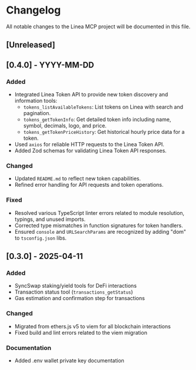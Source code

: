 # Changelog

All notable changes to the Linea MCP project will be documented in this file.

## [Unreleased]

## [0.4.0] - YYYY-MM-DD  <!-- Replace with today's date -->

### Added
- Integrated Linea Token API to provide new token discovery and information tools:
    - `tokens_listAvailableTokens`: List tokens on Linea with search and pagination.
    - `tokens_getTokenInfo`: Get detailed token info including name, symbol, decimals, logo, and price.
    - `tokens_getTokenPriceHistory`: Get historical hourly price data for a token.
- Used `axios` for reliable HTTP requests to the Linea Token API.
- Added Zod schemas for validating Linea Token API responses.

### Changed
- Updated `README.md` to reflect new token capabilities.
- Refined error handling for API requests and token operations.

### Fixed
- Resolved various TypeScript linter errors related to module resolution, typings, and unused imports.
- Corrected type mismatches in function signatures for token handlers.
- Ensured `console` and `URLSearchParams` are recognized by adding "dom" to `tsconfig.json` libs.

## [0.3.0] - 2025-04-11

### Added
- SyncSwap staking/yield tools for DeFi interactions
- Transaction status tool (`transactions_getStatus`)
- Gas estimation and confirmation step for transactions

### Changed
- Migrated from ethers.js v5 to viem for all blockchain interactions
- Fixed build and lint errors related to the viem migration

### Documentation
- Added .env wallet private key documentation
